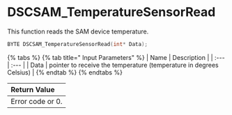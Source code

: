 # DSCSAM\_TemperatureSensorRead

This function reads the SAM device temperature.

```c
BYTE DSCSAM_TemperatureSensorRead(int* Data);
```

{% tabs %}
{% tab title=" Input Parameters" %}
| Name | Description |
| :--- | :--- |
| Data | pointer to receive the temperature \(temperature in degrees Celsius\) |
{% endtab %}
{% endtabs %}

| Return Value |
| :--- |
| Error code or 0. |

